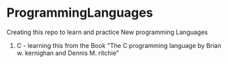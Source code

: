 # ProgrammingLanguages
Creating this repo to learn and practice New programming Languages

1. C - learning this from the Book "The C programming language by Brian w. kernighan and Dennis M. ritchie"
